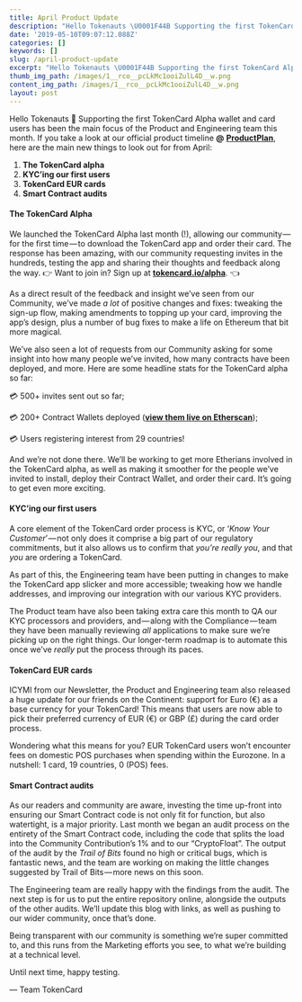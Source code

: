 ```yaml
---
title: April Product Update
description: "Hello Tokenauts \U0001F44B Supporting the first TokenCard Alpha wallet and card users has been the main focus of the Product and Engineering team…"
date: '2019-05-10T09:07:12.088Z'
categories: []
keywords: []
slug: /april-product-update
excerpt: "Hello Tokenauts \U0001F44B Supporting the first TokenCard Alpha wallet and card users has been the main focus of the Product and Engineering team…"
thumb_img_path: /images/1__rco__pcLkMc1ooiZulL4D__w.png
content_img_path: /images/1__rco__pcLkMc1ooiZulL4D__w.png
layout: post
---
```



Hello Tokenauts 👋 Supporting the first TokenCard Alpha wallet and card users has been the main focus of the Product and Engineering team this month. If you take a look at our official product timeline **@** [**ProductPlan**](https://app.productplan.com/p/WKmCZlrSDYGGdjB9HtBUJZKA9Cl6PCXD), here are the main new things to look out for from April:

1.  **The TokenCard alpha**
2.  **KYC’ing our first users**
3.  **TokenCard EUR cards**
4.  **Smart Contract audits**

#### The TokenCard Alpha

We launched the TokenCard Alpha last month (!), allowing our community — for the first time — to download the TokenCard app and order their card. The response has been amazing, with our community requesting invites in the hundreds, testing the app and sharing their thoughts and feedback along the way. 👉 Want to join in? Sign up at [**tokencard.io/alpha**](https://tokencard.io/alpha/). 👈

As a direct result of the feedback and insight we’ve seen from our Community, we’ve made _a lot_ of positive changes and fixes: tweaking the sign-up flow, making amendments to topping up your card, improving the app’s design, plus a number of bug fixes to make a life on Ethereum that bit more magical.

We’ve also seen a lot of requests from our Community asking for some insight into how many people we’ve invited, how many contracts have been deployed, and more. Here are some headline stats for the TokenCard alpha so far:

💳 500+ invites sent out so far;

💳 200+ Contract Wallets deployed ([**view them live on Etherscan**](https://etherscan.io/txs?a=0xe0731c1a30e6ed0c6e9162eb87fc85e831caf382));

💳 Users registering interest from 29 countries!

And we’re not done there. We’ll be working to get more Etherians involved in the TokenCard alpha, as well as making it smoother for the people we’ve invited to install, deploy their Contract Wallet, and order their card. It’s going to get even more exciting.

#### KYC’ing our first users

A core element of the TokenCard order process is KYC, or ‘_Know Your Customer_’ — not only does it comprise a big part of our regulatory commitments, but it also allows us to confirm that _you’re really you_, and that _you_ are ordering a TokenCard.

As part of this, the Engineering team have been putting in changes to make the TokenCard app slicker and more accessible; tweaking how we handle addresses, and improving our integration with our various KYC providers.

The Product team have also been taking extra care this month to QA our KYC processors and providers, and — along with the Compliance — team they have been manually reviewing _all_ applications to make sure we’re picking up on the right things. Our longer-term roadmap is to automate this once we’ve _really_ put the process through its paces.

#### TokenCard EUR cards

ICYMI from our Newsletter, the Product and Engineering team also released a huge update for our friends on the Continent: support for Euro (€) as a base currency for your TokenCard! This means that users are now able to pick their preferred currency of EUR (€) or GBP (£) during the card order process.

Wondering what this means for you? EUR TokenCard users won’t encounter fees on domestic POS purchases when spending within the Eurozone. In a nutshell: 1 card, 19 countries, 0 (POS) fees.

#### Smart Contract audits

As our readers and community are aware, investing the time up-front into ensuring our Smart Contract code is not only fit for function, but also watertight, is a major priority. Last month we began an audit process on the entirety of the Smart Contract code, including the code that splits the load into the Community Contribution’s 1% and to our “CryptoFloat”. The output of the audit by the _Trail of Bits_ found no high or critical bugs, which is fantastic news, and the team are working on making the little changes suggested by Trail of Bits — more news on this soon.

The Engineering team are really happy with the findings from the audit. The next step is for us to put the entire repository online, alongside the outputs of the other audits. We’ll update this blog with links, as well as pushing to our wider community, once that’s done.

Being transparent with our community is something we’re super committed to, and this runs from the Marketing efforts you see, to what we’re building at a technical level.

Until next time, happy testing.

— Team TokenCard